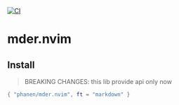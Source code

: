 [![CI](https://github.com/phanen/mder.nvim/actions/workflows/ci.yml/badge.svg)](https://github.com/phanen/mder.nvim/actions/workflows/ci.yml)

# mder.nvim
## Install
> BREAKING CHANGES: this lib provide api only now

```lua
{ "phanen/mder.nvim", ft = "markdown" }
```
